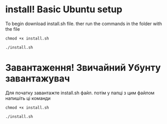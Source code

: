 # install! Basic Ubuntu setup
To begin download install.sh file. ther run the commands in the folder with the file

```chmod +x install.sh```

```./install.sh```

# Завантаження! Звичайний Убунту завантажувач
Для початку завантажте install.sh файл. потім у папці з цим файлом напишіть ці команди

```chmod +x install.sh```

```./install.sh```
